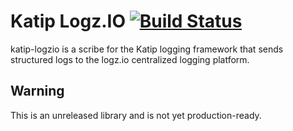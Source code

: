 # Katip Logz.IO [![Build Status](https://travis-ci.org/Soostone/katip.svg?branch=master)](https://travis-ci.org/Soostone/katip)

katip-logzio is a scribe for the Katip logging framework that sends
structured logs to the logz.io centralized logging platform.

## Warning

This is an unreleased library and is not yet production-ready.
